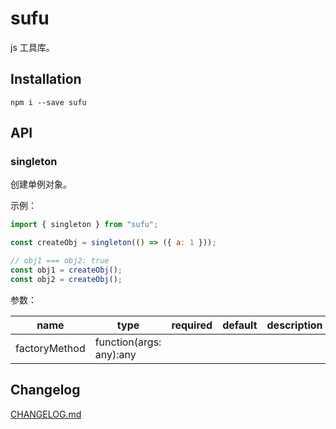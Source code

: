 # sufu

js 工具库。

## Installation

```shell
npm i --save sufu
```

## API

### singleton

创建单例对象。

示例：

```js
import { singleton } from "sufu";

const createObj = singleton(() => ({ a: 1 }));

// obj1 === obj2: true
const obj1 = createObj();
const obj2 = createObj();
```

参数：

| name          | type                    | required | default | description |
| ------------- | ----------------------- | -------- | ------- | ----------- |
| factoryMethod | function(args: any):any |          |         |

## Changelog

[CHANGELOG.md](https://github.com/DelBlank/sufu/blob/master/CHANGELOG.md)
